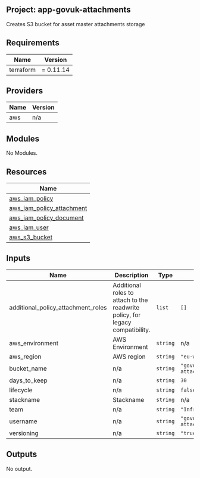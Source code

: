 ## Project: app-govuk-attachments

Creates S3 bucket for asset master attachments storage

## Requirements

| Name | Version |
|------|---------|
| terraform | = 0.11.14 |

## Providers

| Name | Version |
|------|---------|
| aws | n/a |

## Modules

No Modules.

## Resources

| Name |
|------|
| [aws_iam_policy](https://registry.terraform.io/providers/hashicorp/aws/latest/docs/resources/iam_policy) |
| [aws_iam_policy_attachment](https://registry.terraform.io/providers/hashicorp/aws/latest/docs/resources/iam_policy_attachment) |
| [aws_iam_policy_document](https://registry.terraform.io/providers/hashicorp/aws/latest/docs/data-sources/iam_policy_document) |
| [aws_iam_user](https://registry.terraform.io/providers/hashicorp/aws/latest/docs/resources/iam_user) |
| [aws_s3_bucket](https://registry.terraform.io/providers/hashicorp/aws/latest/docs/resources/s3_bucket) |

## Inputs

| Name | Description | Type | Default | Required |
|------|-------------|------|---------|:--------:|
| additional\_policy\_attachment\_roles | Additional roles to attach to the readwrite policy, for legacy compatibility. | `list` | `[]` | no |
| aws\_environment | AWS Environment | `string` | n/a | yes |
| aws\_region | AWS region | `string` | `"eu-west-1"` | no |
| bucket\_name | n/a | `string` | `"govuk-attachments"` | no |
| days\_to\_keep | n/a | `string` | `30` | no |
| lifecycle | n/a | `string` | `false` | no |
| stackname | Stackname | `string` | n/a | yes |
| team | n/a | `string` | `"Infrastructure"` | no |
| username | n/a | `string` | `"govuk-attachments"` | no |
| versioning | n/a | `string` | `"true"` | no |

## Outputs

No output.
